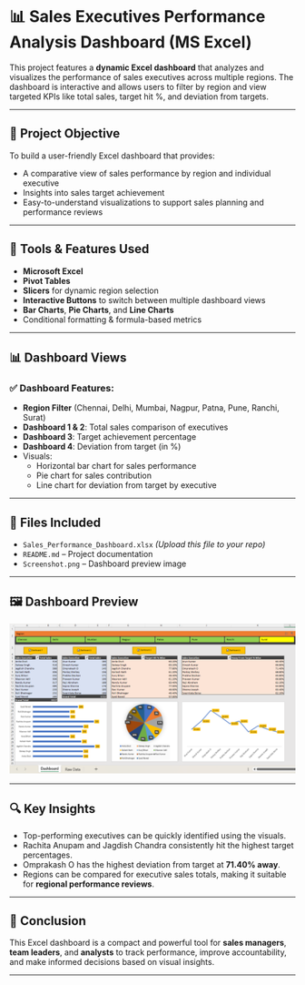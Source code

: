 # 📊 Sales Executives Performance Analysis Dashboard (MS Excel)

This project features a **dynamic Excel dashboard** that analyzes and visualizes the performance of sales executives across multiple regions. The dashboard is interactive and allows users to filter by region and view targeted KPIs like total sales, target hit %, and deviation from targets.

---

## 🎯 Project Objective

To build a user-friendly Excel dashboard that provides:
- A comparative view of sales performance by region and individual executive
- Insights into sales target achievement
- Easy-to-understand visualizations to support sales planning and performance reviews

---

## 🧰 Tools & Features Used

- **Microsoft Excel**
- **Pivot Tables**
- **Slicers** for dynamic region selection
- **Interactive Buttons** to switch between multiple dashboard views
- **Bar Charts**, **Pie Charts**, and **Line Charts**
- Conditional formatting & formula-based metrics

---

## 📊 Dashboard Views

### ✅ Dashboard Features:
- **Region Filter** (Chennai, Delhi, Mumbai, Nagpur, Patna, Pune, Ranchi, Surat)
- **Dashboard 1 & 2**: Total sales comparison of executives
- **Dashboard 3**: Target achievement percentage
- **Dashboard 4**: Deviation from target (in %)
- Visuals:
  - Horizontal bar chart for sales performance
  - Pie chart for sales contribution
  - Line chart for deviation from target by executive

---

## 📂 Files Included

- `Sales_Performance_Dashboard.xlsx` *(Upload this file to your repo)*
- `README.md` – Project documentation
- `Screenshot.png` – Dashboard preview image

---

## 🖼️ Dashboard Preview

![Dashboard Preview](./Screenshot%202025-07-19%20144538.png)

---

## 🔍 Key Insights

- Top-performing executives can be quickly identified using the visuals.
- Rachita Anupam and Jagdish Chandra consistently hit the highest target percentages.
- Omprakash O has the highest deviation from target at **71.40% away**.
- Regions can be compared for executive sales totals, making it suitable for **regional performance reviews**.

---

## 🧠 Conclusion

This Excel dashboard is a compact and powerful tool for **sales managers**, **team leaders**, and **analysts** to track performance, improve accountability, and make informed decisions based on visual insights.

---
